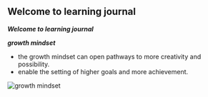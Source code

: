## Welcome to learning journal
**_Welcome to learning journal_**

**_growth mindset_**

- the growth mindset can open pathways to more creativity and possibility.
- enable the setting of higher goals and more achievement.

![growth mindset](https://miro.medium.com/max/1400/1*Q70hUe5dAZD3gz9GG1HH5w.jpeg)




